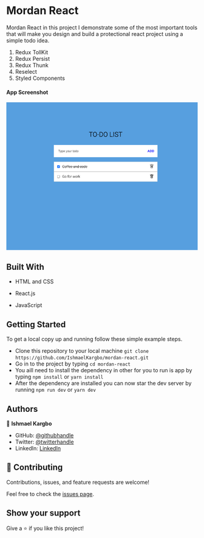 # Mordan React

Mordan React in this project I demonstrate some of the most important tools that will make you design and build a protectional react project using a simple todo idea.

1. Redux TollKit
2. Redux Persist
3. Redux Thunk
4. Reselect
5. Styled Components

#### App Screenshot
<img src="./app_screenshot.png" alt="modal react" />

## Built With

- HTML and CSS

- React.js

- JavaScript

## Getting Started

To get a local copy up and running follow these simple example steps.

- Clone this repository to your local machine
`git clone https://github.com/IshmaelKargbo/mordan-react.git`
- Go in to the project by typing
`cd mordan-react`
- You aill need to install the dependency in other for you to run is app by typing
`npm install` or `yarn install`
- After the dependency are installed you can now star the dev server by running
`npm run dev` or `yarn dev`

## Authors

👤 **Ishmael Kargbo**

- GitHub: [@githubhandle](https://github.com/ishmaelkargbo)
- Twitter: [@twitterhandle](https://twitter.com/ishodev)
- LinkedIn: [LinkedIn](https://www.linkedin.com/in/ishmael-kargbo-503660169/)

## 🤝 Contributing

Contributions, issues, and feature requests are welcome!

Feel free to check the [issues page](../../issues/).

## Show your support

Give a ⭐️ if you like this project!
